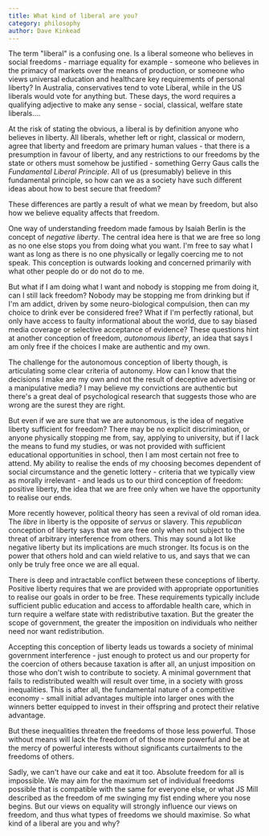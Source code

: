 ```yaml
---
title: What kind of liberal are you?
category: philosophy
author: Dave Kinkead
---
```


The term "liberal" is a confusing one.  Is a liberal someone who believes in social freedoms - marriage equality for example - someone who believes in the primacy of markets over the means of production, or someone who views universal education and healthcare key requirements of personal liberty?  In Australia, conservatives tend to vote Liberal, while in the US liberals would vote for anything but.  These days, the word requires a qualifying adjective to make any sense - social, classical, welfare state liberals....

At the risk of stating the obvious, a liberal is by definition anyone who believes in liberty.  All liberals, whether left or right, classical or modern, agree that liberty and freedom are primary human values - that there is a presumption in favour of liberty, and any restrictions to our freedoms by the state or others must somehow be justified - something Gerry Gaus calls the _Fundamental Liberal Principle_.  All of us (presumably) believe in this fundamental principle, so how can we as a society have such different ideas about how to best secure that freedom?

These differences are partly a result of what we mean by freedom, but also how we believe equality affects that freedom.

One way of understanding freedom made famous by Isaiah Berlin is the concept of _negative liberty_.  The central idea here is that we are free so long as no one else stops you from doing what you want.  I'm free to say what I want as long as there is no one physically or legally coercing me to not speak.  This conception is outwards looking and concerned primarily with what other people do or do not do to me.

But what if I am doing what I want and nobody is stopping me from doing it, can I still lack freedom?  Nobody may be stopping me from drinking but if I'm am addict, driven by some neuro-biological compulsion, then can my choice to drink ever be considered free?  What if I'm perfectly rational, but only have access to faulty informational about the world, due to say biased media coverage or selective acceptance of evidence?  These questions hint at another conception of freedom, _autonomous liberty_, an idea that says I am only free if the choices I make are authentic and my own.

The challenge for the autonomous conception of liberty though, is articulating some clear criteria of autonomy.  How can I know that the decisions I make are my own and not the result of deceptive advertising or a manipulative media?  I may believe my convictions are authentic but there's a great deal of psychological research that suggests those who are wrong are the surest they are right. 

But even if we are sure that we are autonomous, is the idea of negative liberty sufficient for freedom? There may be no explicit discrimination, or anyone physically stopping me from, say, applying to university, but if I lack the means to fund my studies, or was not provided with sufficient educational opportunities in school, then I am most certain not free to attend.  My ability to realise the ends of my choosing becomes dependent of social circumstance and the genetic lottery - criteria that we typically view as morally irrelevant - and leads us to our third conception of freedom: positive liberty, the idea that we are free only when we have the opportunity to realise our ends.

More recently however, political theory has seen a revival of old roman idea.  The _libre_ in liberty is the opposite of _servus_ or slavery.  This _republican_ conception of liberty says that we are free only when not subject to the threat of arbitrary interference from others.  This may sound a lot like negative liberty but its implications are much stronger.  Its focus is on the power that others hold and can wield relative to us, and says that we can only be truly free once we are all equal.

There is deep and intractable conflict between these conceptions of liberty.  Positive liberty requires that we are provided with appropriate opportunities to realise our goals in order to be free.  These requirements typically include sufficient public education and access to affordable health care, which in turn require a welfare state with redistributive taxation.  But the greater the scope of government, the greater the imposition on individuals who neither need nor want redistribution.

Accepting this conception of liberty leads us towards a society of minimal government interference - just enough to protect us and our property for the coercion of others because taxation is after all, an unjust imposition on those who don't wish to contribute to society.  A minimal government that fails to redistributed wealth will result over time, in a society with gross inequalities.   This is after all, the fundamental nature of a competitive economy - small initial advantages multiple into larger ones with the winners better equipped to invest in their offspring and protect their relative advantage.

But these inequalities threaten the freedoms of those less powerful.  Those without means will lack the freedom of of those more powerful and be at the mercy of powerful interests without significants curtailments to the freedoms of others.

Sadly, we can't have our cake and eat it too.  Absolute freedom for all is impossible.  We may aim for the maximum set of individual freedoms possible that is compatible with the same for everyone else, or what JS Mill described as the freedom of me swinging my fist ending where you nose begins.  But our views on equality will strongly influence our views on freedom, and thus what types of freedoms we should maximise.  So what kind of a liberal are you and why?